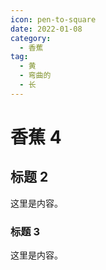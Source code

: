 ```yaml
---
icon: pen-to-square
date: 2022-01-08
category:
  - 香蕉
tag:
  - 黄
  - 弯曲的
  - 长
---
```


# 香蕉 4
<!-- more -->
## 标题 2

这里是内容。

### 标题 3

这里是内容。
